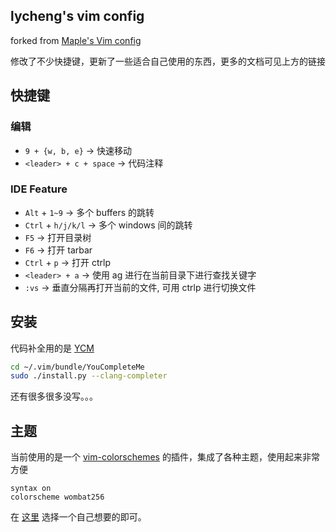 lycheng's vim config
---

forked from [Maple's Vim config](https://github.com/humiaozuzu/dot-vimrc)

修改了不少快捷键，更新了一些适合自己使用的东西，更多的文档可见上方的链接

## 快捷键

### 编辑

* `9 + {w, b, e}` -> 快速移动
* `<leader> + c + space` -> 代码注释


### IDE Feature

* `Alt` + `1~9` -> 多个 buffers 的跳转
* `Ctrl` + `h/j/k/l` -> 多个 windows 间的跳转
* `F5` -> 打开目录树
* `F6` -> 打开 tarbar
* `Ctrl` + `p` -> 打开 ctrlp
* `<leader> + a` -> 使用 ag 进行在当前目录下进行查找关键字
* `:vs` -> 垂直分隔再打开当前的文件, 可用 ctrlp 进行切换文件

## 安装

代码补全用的是 [YCM](https://github.com/Valloric/YouCompleteMe)

```bash
cd ~/.vim/bundle/YouCompleteMe
sudo ./install.py --clang-completer
```

还有很多很多没写。。。


## 主题

当前使用的是一个 [vim-colorschemes](https://github.com/flazz/vim-colorschemes) 的插件，集成了各种主题，使用起来非常方便

```
syntax on
colorscheme wombat256
```

在 [这里](https://github.com/flazz/vim-colorschemes/tree/master/colors) 选择一个自己想要的即可。
